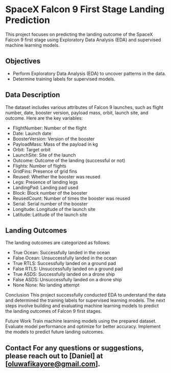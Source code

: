 # SpaceX Falcon 9 First Stage Landing Prediction
  This project focuses on predicting the landing outcome of the SpaceX Falcon 9 first stage using Exploratory Data Analysis (EDA) and supervised machine learning models.

## Objectives
* Perform Exploratory Data Analysis (EDA) to uncover patterns in the data.
* Determine training labels for supervised models.

## Data Description
The dataset includes various attributes of Falcon 9 launches, such as flight number, date, booster version, payload mass, orbit, launch site, and outcome. Here are the key variables:

* FlightNumber: Number of the flight
* Date: Launch date
* BoosterVersion: Version of the booster
* PayloadMass: Mass of the payload in kg
* Orbit: Target orbit
* LaunchSite: Site of the launch
* Outcome: Outcome of the landing (successful or not)
* Flights: Number of flights
* GridFins: Presence of grid fins
* Reused: Whether the booster was reused
* Legs: Presence of landing legs
* LandingPad: Landing pad used
* Block: Block number of the booster
* ReusedCount: Number of times the booster was reused
* Serial: Serial number of the booster
* Longitude: Longitude of the launch site
* Latitude: Latitude of the launch site


## Landing Outcomes
The landing outcomes are categorized as follows:
* True Ocean: Successfully landed in the ocean
* False Ocean: Unsuccessfully landed in the ocean
* True RTLS: Successfully landed on a ground pad
* False RTLS: Unsuccessfully landed on a ground pad
* True ASDS: Successfully landed on a drone ship
* False ASDS: Unsuccessfully landed on a drone ship
* None None: No landing attempt


Conclusion
This project successfully conducted EDA to understand the data and determined the training labels for supervised learning models. The next steps involve building and evaluating machine learning models to predict the landing outcomes of Falcon 9 first stages.

Future Work
Train machine learning models using the prepared dataset.
Evaluate model performance and optimize for better accuracy.
Implement the models to predict future landing outcomes.

## Contact For any questions or suggestions, please reach out to [Daniel] at [oluwafikayore@gmail.com].
